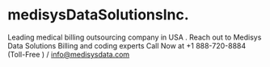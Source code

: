# medisysDataSolutionsInc.
Leading medical billing outsourcing company in USA . Reach out to Medisys Data Solutions Billing and coding experts Call Now at +1 888-720-8884 (Toll-Free ) / info@medisysdata.com   
